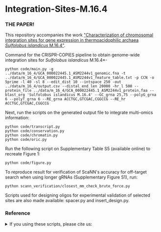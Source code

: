# Integration-Sites-M.16.4

### THE PAPER!
This repository accompanies the work ["Characterization of chromosomal integration sites for gene expression in thermoacidophilic archaea *Sulfolobus islandicus* M.16.4"](https://www.google.com).

Command for the CRISPR-COPIES pipeline to obtain genome-wide integration sites for *Sulfolobus islandicus* M.16.4*- 
```
python code/main.py -g ../data/m_16_4/GCA_000022445.1_ASM2244v1_genomic.fna -t ../data/m_16_4/GCA_000022445.1_ASM2244v1_feature_table.txt -p CCN -o 5prime -l 40 -sl 8 --edit_dist 10 --intspace 250 -out ../data/m_16_4/output.csv --distal_end_len 20000 -hr_l 500 --protein_file ../data/m_16_4/GCA_000022445.1_ASM2244v1_protein.faa --blast_org 'Sulfolobus islandicus M.16.4' --GC_grna 25,75 --polyG_grna 6 --polyT_grna 6 --RE_grna ACCTGC,GTCGAC,CGGCCG --RE_hr ACCTGC,GTCGAC,CGGCCG
```

Next, run the scripts on the generated output file to integrate multi-omics information:
```
python code/transcript.py
python code/conservation.py
python code/chromatin.py
python code/oric.py
```

Run the following script on Supplementary Table S5 (available online) to recreate Figure 1:
```
python code/figure.py
```

To reproduce result for verification of ScaNN's accuracy for off-target search when using longer gRNAs (Supplementary Figure S1), run:
```
python scann_verification/closest_mm_check_brute_force.py
```

Scripts used for designing oligos for experimental validation of selected sites are also made available: spacer.py and insert_design.py.



### Reference
<details>
<summary>If you using these scripts, please cite us:</summary>

```bibtex

```
</details>
